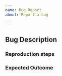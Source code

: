 ```yaml
---
name: Bug Report
about: Report a bug

---
```


## Bug Description


### Reproduction steps


### Expected Outcome

